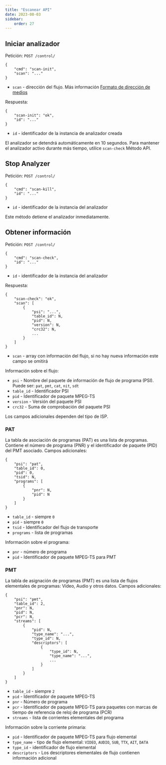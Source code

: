 ```yaml
---
title: "Escanear API"
date: 2023-08-03
sidebar:
    order: 27
---
```


## Iniciar analizador[](/es/astra/admin-guide/scan#start-analyzer)

Petición: `POST /control/`

```
{
    "cmd": "scan-init",
    "scan": "..."
}
```

- `scan` - dirección del flujo. Más información [Formato de dirección de medios](/es/astra/receiving/address-format)

Respuesta:

```
{
    "scan-init": "ok",
    "id": "..."
}
```

- `id` - identificador de la instancia de analizador creada

El analizador se detendrá automáticamente en 10 segundos. Para mantener el analizador activo durante más tiempo, utilice `scan-check` Método API.

## Stop Analyzer[](/es/astra/admin-guide/scan#stop-analyzer)

Petición: `POST /control/`

```
{
    "cmd": "scan-kill",
    "id": "..."
}
```

- `id` - identificador de la instancia del analizador

Este método detiene el analizador inmediatamente.

## Obtener información[](/es/astra/admin-guide/scan#get-information)

Petición: `POST /control/`

```
{
    "cmd": "scan-check",
    "id": "..."
}
```

- `id` - identificador de la instancia del analizador

Respuesta:

```
{
    "scan-check": "ok",
    "scan": [
        {
            "psi": "...",
            "table_id": N,
            "pid": N,
            "version": N,
            "crc32": N,
            ...
        }
    ]
}
```

- `scan` - array con información del flujo, si no hay nueva información este campo se omitirá

Información sobre el flujo:

- `psi` - Nombre del paquete de información de flujo de programa (PSI). Puede ser: `pat`, `pmt`, `cat`, `nit`, `sdt`
- `table_id` - Identificador PSI
- `pid` - Identificador de paquete MPEG-TS
- `version` - Versión del paquete PSI
- `crc32` - Suma de comprobación del paquete PSI

Los campos adicionales dependen del tipo de ISP.

### PAT

La tabla de asociación de programas (PAT) es una lista de programas. Contiene el número de programa (PNR) y el identificador de paquete (PID) del PMT asociado. Campos adicionales:

```
{
    "psi": "pat",
    "table_id": 0,
    "pid": 0,
    "tsid": N,
    "programs": [
        {
            "pnr": N,
            "pid": N
        }
    ]
}
```

- `table_id` - siempre `0`
- `pid` - siempre `0`
- `tsid` - Identificador del flujo de transporte
- `programs` - lista de programas

Información sobre el programa:

- `pnr` - número de programa
- `pid` - Identificador de paquete MPEG-TS para PMT

### PMT

La tabla de asignación de programas (PMT) es una lista de flujos elementales de programas: Vídeo, Audio y otros datos. Campos adicionales:

```
{
    "psi": "pmt",
    "table_id": 2,
    "pnr": N,
    "pid": N,
    "pcr": N,
    "streams": [
        {
            "pid": N,
            "type_name": "...",
            "type_id": N,
            "descriptors": [
                {
                    "type_id": N,
                    "type_name": "...",
                    ...
                }
            ]
        }
    ]
}
```

- `table_id` - siempre `2`
- `pid` - Identificador de paquete MPEG-TS
- `pnr` - Número de programa
- `pcr` - Identificador de paquete MPEG-TS para paquetes con marcas de tiempo de referencia de reloj de programa (PCR)
- `streams` - lista de corrientes elementales del programa

Información sobre la corriente primaria:

- `pid` - Identificador de paquete MPEG-TS para flujo elemental
- `type_name` - tipo de flujo elemental: `VIDEO`, `AUDIO`, `SUB`, `TTX`, `AIT`, `DATA`
- `type_id` - identificador de flujo elemental
- `descriptors` - Los descriptores elementales de flujo contienen información adicional
